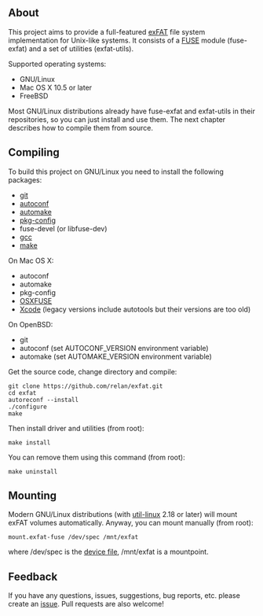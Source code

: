 About
-----

This project aims to provide a full-featured [exFAT][1] file system implementation for Unix-like
systems. It consists of a [FUSE][2] module (fuse-exfat) and a set of utilities (exfat-utils).

Supported operating systems:

* GNU/Linux
* Mac OS X 10.5 or later
* FreeBSD

Most GNU/Linux distributions already have fuse-exfat and exfat-utils in their repositories, so you
can just install and use them. The next chapter describes how to compile them from source.

Compiling
---------

To build this project on GNU/Linux you need to install the following packages:

* [git][4]
* [autoconf][5]
* [automake][6]
* [pkg-config][7]
* fuse-devel (or libfuse-dev)
* [gcc][8]
* [make][9]

On Mac OS X:

* autoconf
* automake
* pkg-config
* [OSXFUSE][10]
* [Xcode][11] (legacy versions include autotools but their versions are too old)

On OpenBSD:

* git
* autoconf (set AUTOCONF_VERSION environment variable)
* automake (set AUTOMAKE_VERSION environment variable)

Get the source code, change directory and compile:

    git clone https://github.com/relan/exfat.git
    cd exfat
    autoreconf --install
    ./configure
    make

Then install driver and utilities (from root):

    make install

You can remove them using this command (from root):

    make uninstall

Mounting
--------

Modern GNU/Linux distributions (with [util-linux][12] 2.18 or later) will mount exFAT volumes
automatically. Anyway, you can mount manually (from root):

    mount.exfat-fuse /dev/spec /mnt/exfat

where /dev/spec is the [device file][13], /mnt/exfat is a mountpoint.

Feedback
--------

If you have any questions, issues, suggestions, bug reports, etc. please create an [issue][3]. Pull
requests are also welcome!

[1]: https://en.wikipedia.org/wiki/ExFAT

[2]: https://en.wikipedia.org/wiki/Filesystem_in_Userspace

[3]: https://github.com/relan/exfat/issues

[4]: https://www.git-scm.com/

[5]: https://www.gnu.org/software/autoconf/

[6]: https://www.gnu.org/software/automake/

[7]: http://www.freedesktop.org/wiki/Software/pkg-config/

[8]: https://gcc.gnu.org/

[9]: https://www.gnu.org/software/make/

[10]: https://osxfuse.github.io/

[11]: https://en.wikipedia.org/wiki/Xcode

[12]: https://www.kernel.org/pub/linux/utils/util-linux/

[13]: https://en.wikipedia.org/wiki/Device_file
